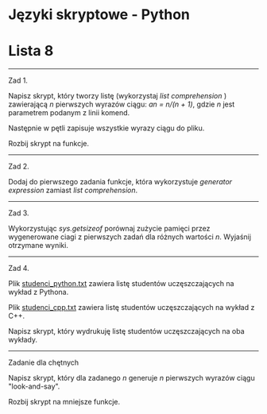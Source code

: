 # Języki skryptowe - Python
# Lista 8

---

Zad 1.

Napisz skrypt, który tworzy listę (wykorzystaj *list comprehension* ) zawierającą *n* pierwszych wyrazów ciągu: *an = n/(n + 1)*, gdzie *n* jest parametrem podanym z linii komend.

Następnie w pętli zapisuje wszystkie wyrazy ciągu do pliku.

Rozbij skrypt na funkcje.

---

Zad 2.

Dodaj do pierwszego zadania funkcje, która wykorzystuje *generator expression* zamiast *list comprehension*.

---

Zad 3.

Wykorzystując *sys.getsizeof* porównaj zużycie pamięci przez wygenerowane ciagi z pierwszych zadań dla różnych wartości *n*. Wyjaśnij otrzymane wyniki.

---

Zad 4.

Plik [studenci_python.txt](../Materialy_Pomocnicze/studenci_python.txt) zawiera listę studentów uczęszczających na wykład z Pythona.

Plik [studenci_cpp.txt](../Materialy_Pomocnicze/studenci_cpp.txt) zawiera listę studentów uczęszczających na wykład z C++.

Napisz skrypt, który wydrukuję listę studentów uczęszczających na oba wykłady.

---

Zadanie dla chętnych

Napisz skrypt, który dla zadanego *n* generuje *n* pierwszych wyrazów ciągu "look-and-say".

Rozbij skrypt na mniejsze funkcje.
